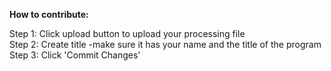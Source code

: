 <strong>How to contribute: </strong>

Step 1: Click upload button to upload your processing file <br>
Step 2: Create title -make sure it has your name and the title of the program <br>
Step 3: Click 'Commit Changes' 
